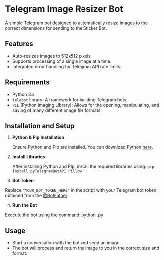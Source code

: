 # Telegram Image Resizer Bot

A simple Telegram bot designed to automatically resize images to the correct dimensions for sending to the Sticker Bot.

## Features

- Auto-resizes images to 512x512 pixels.
- Supports processing of a single image at a time.
- Integrated error handling for Telegram API rate limits.

## Requirements

- Python 3.x
- `telebot` library: A framework for building Telegram bots.
- `PIL` (Python Imaging Library): Allows for the opening, manipulating, and saving of many different image file formats.

## Installation and Setup

1. **Python & Pip Installation**

   Ensure Python and Pip are installed. You can download Python [here](https://www.python.org/downloads/).

2. **Install Libraries**

   After installing Python and Pip, install the required libraries using:
```pip install pyTelegramBotAPI Pillow```


3. **Bot Token**

Replace `"YOUR_BOT_TOKEN_HERE"` in the script with your Telegram bot token obtained from the [@BotFather](https://t.me/botfather).

4. **Run the Bot**

Execute the bot using the command:
python <filename>.py

## Usage

- Start a conversation with the bot and send an image.
- The bot will process and return the image to you in the correct size and format.
